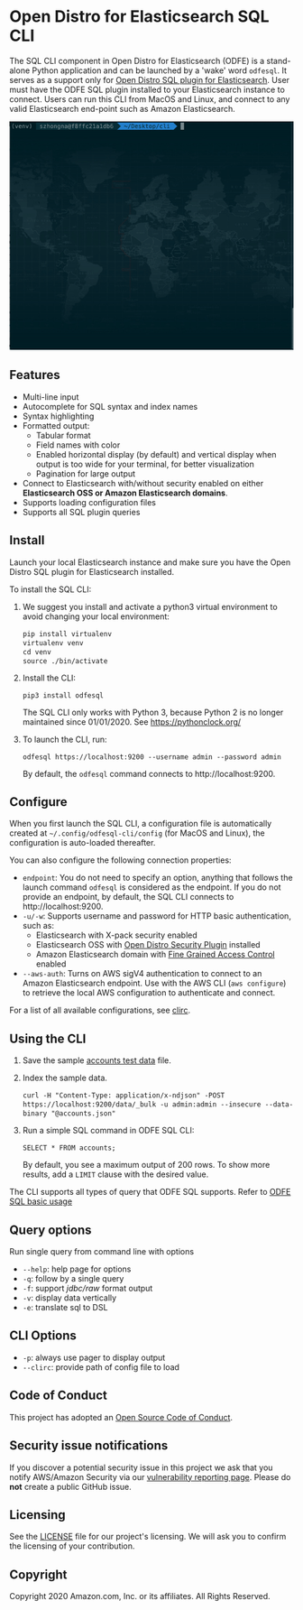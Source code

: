 # Open Distro for Elasticsearch SQL CLI

The SQL CLI component in Open Distro for Elasticsearch (ODFE) is a stand-alone Python application and can be launched by a 'wake' word `odfesql`. 
It serves as a support only for [Open Distro SQL plugin for Elasticsearch](https://opendistro.github.io/for-elasticsearch-docs/docs/sql/). 
User must have the ODFE SQL plugin installed to your Elasticsearch instance to connect. 
Users can run this CLI from MacOS and Linux, and connect to any valid Elasticsearch end-point such as Amazon Elasticsearch.

![](./screenshots/usage.gif)


## Features

- Multi-line input
- Autocomplete for SQL syntax and index names
- Syntax highlighting
- Formatted output:
  - Tabular format
  - Field names with color
  - Enabled horizontal display (by default) and vertical display when output is too wide for your terminal, for better visualization
  - Pagination for large output
- Connect to Elasticsearch with/without security enabled on either **Elasticsearch OSS or Amazon Elasticsearch domains**.
- Supports loading configuration files
- Supports all SQL plugin queries


## Install

Launch your local Elasticsearch instance and make sure you have the Open Distro SQL plugin for Elasticsearch installed.

To install the SQL CLI:

1. We suggest you install and activate a python3 virtual environment to avoid changing your local environment:
    ```
    pip install virtualenv
    virtualenv venv
    cd venv
    source ./bin/activate
    ```

2. Install the CLI:
    ```
    pip3 install odfesql
    ```

    The SQL CLI only works with Python 3, because Python 2 is no longer maintained since 01/01/2020. See https://pythonclock.org/

3. To launch the CLI, run:
    ```
    odfesql https://localhost:9200 --username admin --password admin
    ```
    By default, the `odfesql` command connects to http://localhost:9200.


## Configure

When you first launch the SQL CLI, a configuration file is automatically created at `~/.config/odfesql-cli/config` (for MacOS and Linux), the configuration is auto-loaded thereafter.

You can also configure the following connection properties:

- `endpoint`: You do not need to specify an option, anything that follows the launch command `odfesql` is considered as the endpoint. If you do not provide an endpoint, by default, the SQL CLI connects to http://localhost:9200.
- `-u/-w`: Supports username and password for HTTP basic authentication, such as:
    - Elasticsearch with X-pack security enabled
    - Elasticsearch OSS with [Open Distro Security Plugin](https://opendistro.github.io/for-elasticsearch-docs/docs/install/plugins/) installed
    - Amazon Elasticsearch domain with [Fine Grained Access Control](https://docs.aws.amazon.com/elasticsearch-service/latest/developerguide/fgac.html) enabled
- `--aws-auth`: Turns on AWS sigV4 authentication to connect to an Amazon Elasticsearch endpoint. Use with the AWS CLI (`aws configure`) to retrieve the local AWS configuration to authenticate and connect.

For a list of all available configurations, see [clirc](https://github.com/opendistro-for-elasticsearch/sql-cli/blob/master/src/conf/clirc).


## Using the CLI

1. Save the sample [accounts test data](https://github.com/opendistro-for-elasticsearch/sql/blob/master/src/test/resources/doctest/testdata/accounts.json) file.
2. Index the sample data.
    ```
    curl -H "Content-Type: application/x-ndjson" -POST https://localhost:9200/data/_bulk -u admin:admin --insecure --data-binary "@accounts.json"
    ```

3. Run a simple SQL command in ODFE SQL CLI:
    ```
    SELECT * FROM accounts;
    ```

    By default, you see a maximum output of 200 rows. To show more results, add a `LIMIT` clause with the desired value.

The CLI supports all types of query that ODFE SQL supports. Refer to [ODFE SQL basic usage](https://github.com/opendistro-for-elasticsearch/sql#basic-usage)

## Query options

Run single query from command line with options

- `--help`: help page for options
- `-q`: follow by a single query
- `-f`: support *jdbc/raw* format output
- `-v`: display data vertically
- `-e`: translate sql to DSL

## CLI Options
- `-p`: always use pager to display output
- `--clirc`: provide path of config file to load


## Code of Conduct

This project has adopted an [Open Source Code of Conduct](https://opendistro.github.io/for-elasticsearch/codeofconduct.html).


## Security issue notifications

If you discover a potential security issue in this project we ask that you notify AWS/Amazon Security 
via our [vulnerability reporting page](http://aws.amazon.com/security/vulnerability-reporting/). 
Please do **not** create a public GitHub issue.


## Licensing

See the [LICENSE](./LICENSE.TXT) file for our project's licensing. We will ask you to confirm the licensing of your contribution.


## Copyright

Copyright 2020 Amazon.com, Inc. or its affiliates. All Rights Reserved.
